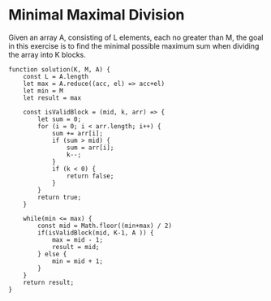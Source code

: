 # Minimal Maximal Division

Given an array A, consisting of L elements, each no greater than M, the goal in this exercise is to find the minimal possible maximum sum when dividing the array into K blocks.

```
function solution(K, M, A) {
    const L = A.length
    let max = A.reduce((acc, el) => acc+el)
    let min = M
    let result = max

    const isValidBlock = (mid, k, arr) => {
        let sum = 0;
		for (i = 0; i < arr.length; i++) {
			sum += arr[i];
			if (sum > mid) {
				sum = arr[i];
				k--;
			}
			if (k < 0) {
				return false;
			}
		}
		return true;
    }

    while(min <= max) {
        const mid = Math.floor((min+max) / 2)
        if(isValidBlock(mid, K-1, A )) {
            max = mid - 1;
			result = mid;
		} else {
			min = mid + 1;
		}
    }
    return result;
}
```
